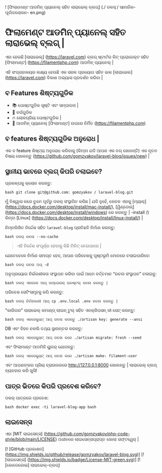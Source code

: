 ! [ଫିଲାମେଣ୍ଟ ଆଡମିନ୍ ପ୍ୟାନେଲ୍ ସହିତ ଲାରାଭେଲ୍ ବ୍ଲଗ୍] (./ ଡକସ୍ / ସାମାଜିକ-ପୂର୍ବାବଲୋକନ- en.png)

# ଫିଲାମେଣ୍ଟ ଆଡମିନ୍ ପ୍ୟାନେଲ୍ ସହିତ ଲାରାଭେଲ୍ ବ୍ଲଗ୍ |

ଏହା ହେଉଛି [ଲାରାଭେଲ୍] (https://laravel.com) ବ୍ଲଗ୍ ଷ୍ଟାର୍ଟର କିଟ୍ ପ୍ରୋଜେକ୍ଟ ସହିତ [ଫିଲାମାଣ୍ଟ] (https://filamentphp.com) ଆଡମିନ୍ ପ୍ୟାନେଲ୍ |

ଏହି ସଂଗ୍ରହାଳୟର ଲକ୍ଷ୍ୟ ହେଉଛି ଏକ ସରଳ ପ୍ରୟୋଗ ସହିତ ଭଲ [ଲାରାଭେଲ] (https://laravel.com) ବିକାଶ ଅଭ୍ୟାସ ପ୍ରଦର୍ଶନ କରିବା |

## ବ Features ଶିଷ୍ଟ୍ୟଗୁଡିକ

- 📚 ପୋଷ୍ଟଗୁଡିକ ସୃଷ୍ଟି ଏବଂ ସମ୍ପାଦନା |
- 🥑 ବର୍ଗଗୁଡିକ
- 🔥 ଲୋକପ୍ରିୟ ପୋଷ୍ଟଗୁଡିକ |
- 🎉 ଆଡମିନ୍ ପ୍ୟାନେଲ୍ [ଫିଲାମାଣ୍ଟ] ଉପରେ ନିର୍ମିତ (https://filamentphp.com)

## ବ features ଶିଷ୍ଟ୍ୟଗୁଡିକ ଅନୁରୋଧ |

ଏକ ବ feature ଶିଷ୍ଟ୍ୟ ଅନୁରୋଧ କରିବାକୁ (କିମ୍ବା ଯଦି ଆପଣ ଏକ ବଗ୍ ଖୋଜନ୍ତି) ଏକ ନୂତନ ବିଷୟ ଖୋଲନ୍ତୁ (https://github.com/gomzyakov/laravel-blog/issues/new) |

## ସ୍ଥାନୀୟ ଭାବରେ ବ୍ଲଗ୍ କିପରି ଚଲାଇବେ?

ପ୍ରକଳ୍ପକୁ କ୍ଲୋନ କରନ୍ତୁ:

`` bash
git clone git@github.com: gomzyakov / laravel-blog.git
``

ମୁଁ ବିଶ୍ୱାସ କରେ ତୁମେ ପୂର୍ବରୁ ଡକର୍ ସଂସ୍ଥାପିତ କରିଛ | ଯଦି ନୁହେଁ, କେବଳ ଏହାକୁ [ମ୍ୟାକ୍] (https://docs.docker.com/desktop/install/mac-install/), [ୱିଣ୍ଡୋଜ୍] (https://docs.docker.com/desktop/install/windows) ରେ କରନ୍ତୁ | -install /) କିମ୍ବା [Linux] (https://docs.docker.com/desktop/install/linux-install/) |

ନିମ୍ନଲିଖିତ ନିର୍ଦ୍ଦେଶ ସହିତ `laravel-blog` ପ୍ରତିଛବି ନିର୍ମାଣ କରନ୍ତୁ:

`` bash
ଡକର୍ ରଚନା --no-cache
``

> ଏହି ନିର୍ଦ୍ଦେଶ ସଂପୂର୍ଣ୍ଣ ହେବାକୁ କିଛି ମିନିଟ୍ ନେଇପାରେ |

ଯେତେବେଳେ ନିର୍ମାଣ ସମାପ୍ତ ହେବ, ଆପଣ ପରିବେଶକୁ ପୃଷ୍ଠଭୂମି ମୋଡରେ ଚଲାଇପାରିବେ:

`` bash
ଡକର୍ ରଚନା ଅପ୍ -d
``

ଅନୁପ୍ରୟୋଗ ନିର୍ଭରଶୀଳତା ସଂସ୍ଥାପନ କରିବା ପାଇଁ ଆମେ ବର୍ତ୍ତମାନ “ରଚନା ସଂସ୍ଥାପନ” ଚଳାଇବୁ:

`` bash
ଡକର୍ ଏକଜେକ ଆପ୍ କମ୍ପୋଜର୍ ଇନଷ୍ଟଲ୍ ରଚନା କରନ୍ତୁ |
``

ପରିବେଶ ସେଟିଂସମୂହକୁ କପି କରନ୍ତୁ:

`` bash
ଡକର୍ ନିର୍ବାହକାରୀ ଆପ୍ cp .env.local .env ରଚନା କରନ୍ତୁ |
``

"କାରିଗର" ଲାରାଭେଲ୍ କମାଣ୍ଡ୍ ଲାଇନ୍ ଟୁଲ୍ ସହିତ ଏନକ୍ରିପସନ୍ କୀ ସେଟ୍ କରନ୍ତୁ:

`` bash
ଡକର୍ ଏକଜେକ୍ୟୁଟ୍ ଆପ୍ ରଚନା କରନ୍ତୁ ./artisan key: generate --ansi
``

DB ଏବଂ ବିହନ ନକଲି ତଥ୍ୟ ସ୍ଥାନାନ୍ତର କରନ୍ତୁ:

`` bash
ଡକର୍ ଏକଜେକ୍ୟୁଟ୍ ଆପ୍ ରଚନା କରେ ./artisan migrate: fresh --seed
``

ଏବଂ ଫିଲାମାଣ୍ଟ ଆଡମିନି ୟୁଜର୍ ଯୋଡନ୍ତୁ:

`` bash
ଡକର୍ ଏକଜେକ୍ୟୁଟ୍ ଆପ୍ ରଚନା କରେ ./artisan make: filament-user
``

ଏବଂ ଆପଣଙ୍କର ପ୍ରିୟ ବ୍ରାଉଜରରେ http://127.0.0.1:8000 ଖୋଲନ୍ତୁ | ଲାରାଭେଲ୍ ବ୍ଲଗ୍ ବ୍ୟବହାର କରି ଖୁସି!

## ପାତ୍ର ଭିତରେ କିପରି ପ୍ରବେଶ କରିବେ?

ଡକର୍ ପାତ୍ରରେ ପ୍ରବେଶ:

`` bash
docker exec -ti laravel-blog-app bash
``

## ଲାଇସେନ୍ସ

ଏହା [MIT ଲାଇସେନ୍ସ] (https://github.com/gomzyakov/php-code-style/blob/main/LICENSE) ଅଧୀନରେ ଲାଇସେନ୍ସପ୍ରାପ୍ତ ଖୋଲା ସଫ୍ଟୱେର୍ |


[! [GitHub ପ୍ରକାଶନ] (https://img.shields.io/github/release/gomzyakov/laravel-blog.svg)]
[! [ଲାଇସେନ୍ସ] (https://img.shields.io/badge/License-MIT-green.svg)]
[! [କୋଡେକୋଭ] ଲାରାଭେଲ୍-ବ୍ଲଗ୍)
